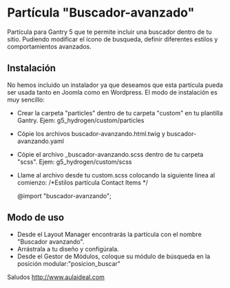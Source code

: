 # Partícula "Buscador-avanzado"
Partícula para Gantry 5 que te permite incluir una buscador dentro de tu sitio. Pudiendo modificar el ícono de busqueda, definir diferentes estilos y comportamientos avanzados.

Instalación
-----------
No hemos incluido un instalador ya que deseamos que esta partícula pueda ser usada tanto en Joomla como en Wordpress. 
El modo de instalación es muy sencillo:

+ Crear la carpeta "particles" dentro de tu carpeta "custom" en tu plantilla Gantry. Ejem: g5_hydrogen/custom/particles
+ Cópie los archivos buscador-avanzando.html.twig y buscador-avanzando.yaml
+ Cópie el archivo _buscador-avanzando.scss dentro de tu carpeta "scss". Ejem: g5_hydrogen/custom/scss
+ Llame al archivo desde tu custom.scss colocando la siguiente linea al comienzo: 
  /*Estilos partícula Contact Items */
  
  @import "buscador-avanzando";


Modo de uso
-----------
+ Desde el Layout Manager encontrarás la partícula con el nombre "Buscador avanzando". 
+ Arrástrala a tu  diseño y configúrala.
+ Desde el Gestor de Módulos, coloque su módulo de búsqueda en la posición modular:"posicion_buscar"

Saludos
http://www.aulaideal.com


